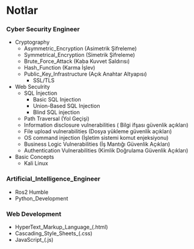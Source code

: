 # Notlar

### Cyber Security Engineer
- Cryptography
   - Asymmetric_Encryption (Asimetrik Şifreleme)
   - Symmetrical_Encryption (Simetrik Şifreleme)
   - Brute_Force_Attack (Kaba Kuvvet Saldırısı)
   - Hash_Function (Karma İşlev)
   - Public_Key_Infrastructure (Açık Anahtar Altyapısı)
      - SSL/TLS 
- Web Seculrity
   - SQL İnjection
       - Basic SQL Injection
       - Union-Based SQL Injection
       - Blind SQL injection
   - Path Traversal (Yol Geçişi)
   - Information disclosure vulnerabilities ( Bilgi ifşası güvenlik açıkları)
   - File upload vulnerabilities (Dosya yükleme güvenlik açıkları)
   - OS command injection (İşletim sistemi komut enjeksiyonu)
   - Business Logic Vulnerabilities (İş Mantığı Güvenlik Açıkları)
   - Authentication Vulnerabilities (Kimlik Doğrulama Güvenlik Açıkları)
- Basic Concepts
   - Kali Linux
### Artificial_Intelligence_Engineer
- Ros2 Humble
- Python_Development
### Web Development
- HyperText_Markup_Language_(.html)
- Cascading_Style_Sheets_(.css)
- JavaScript_(.js)
